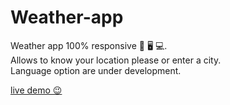 # Weather-app

Weather app 100% responsive 📱 🖥️ 💻.    
Allows to know your location please or enter a city.      
Language option are under development.   

[live demo 😉](https://balexandermunoz.github.io/Weather-app/)
